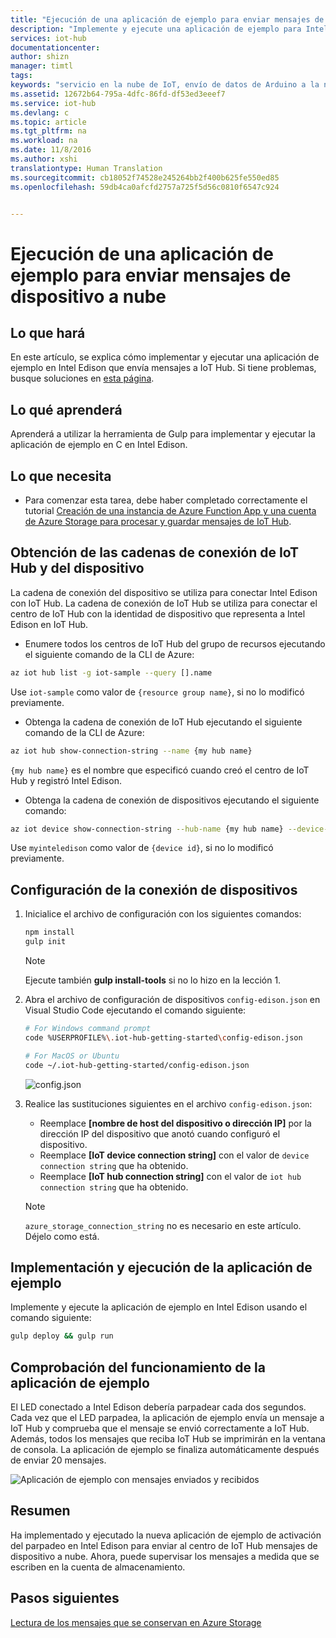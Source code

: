 ```yaml
---
title: "Ejecución de una aplicación de ejemplo para enviar mensajes de dispositivo a nube a IoT Hub de Azure | Microsoft Docs"
description: "Implemente y ejecute una aplicación de ejemplo para Intel Edison que envíe mensajes a IoT Hub y haga parpadear el LED."
services: iot-hub
documentationcenter: 
author: shizn
manager: timtl
tags: 
keywords: "servicio en la nube de IoT, envío de datos de Arduino a la nube"
ms.assetid: 12672b64-795a-4dfc-86fd-df53ed3eeef7
ms.service: iot-hub
ms.devlang: c
ms.topic: article
ms.tgt_pltfrm: na
ms.workload: na
ms.date: 11/8/2016
ms.author: xshi
translationtype: Human Translation
ms.sourcegitcommit: cb18052f74528e245264bb2f400b625fe550ed85
ms.openlocfilehash: 59db4ca0afcfd2757a725f5d56c0810f6547c924


---
```

# <a name="run-a-sample-application-to-send-device-to-cloud-messages"></a>Ejecución de una aplicación de ejemplo para enviar mensajes de dispositivo a nube
## <a name="what-you-will-do"></a>Lo que hará
En este artículo, se explica cómo implementar y ejecutar una aplicación de ejemplo en Intel Edison que envía mensajes a IoT Hub. Si tiene problemas, busque soluciones en [esta página][troubleshooting].

## <a name="what-you-will-learn"></a>Lo qué aprenderá
Aprenderá a utilizar la herramienta de Gulp para implementar y ejecutar la aplicación de ejemplo en C en Intel Edison.

## <a name="what-you-need"></a>Lo que necesita
* Para comenzar esta tarea, debe haber completado correctamente el tutorial [Creación de una instancia de Azure Function App y una cuenta de Azure Storage para procesar y guardar mensajes de IoT Hub][process-and-store-iot-hub-messages].

## <a name="get-your-iot-hub-and-device-connection-strings"></a>Obtención de las cadenas de conexión de IoT Hub y del dispositivo
La cadena de conexión del dispositivo se utiliza para conectar Intel Edison con IoT Hub. La cadena de conexión de IoT Hub se utiliza para conectar el centro de IoT Hub con la identidad de dispositivo que representa a Intel Edison en IoT Hub.

* Enumere todos los centros de IoT Hub del grupo de recursos ejecutando el siguiente comando de la CLI de Azure:

```bash
az iot hub list -g iot-sample --query [].name
```

Use `iot-sample` como valor de `{resource group name}`, si no lo modificó previamente.

* Obtenga la cadena de conexión de IoT Hub ejecutando el siguiente comando de la CLI de Azure:

```bash
az iot hub show-connection-string --name {my hub name}
```

`{my hub name}` es el nombre que especificó cuando creó el centro de IoT Hub y registró Intel Edison.

* Obtenga la cadena de conexión de dispositivos ejecutando el siguiente comando:

```bash
az iot device show-connection-string --hub-name {my hub name} --device-id myinteledison
```

Use `myinteledison` como valor de `{device id}`, si no lo modificó previamente.

## <a name="configure-the-device-connection"></a>Configuración de la conexión de dispositivos
1. Inicialice el archivo de configuración con los siguientes comandos:

   ```bash
   npm install
   gulp init
   ```
   > [!NOTE]
   > Ejecute también **gulp install-tools** si no lo hizo en la lección 1.

2. Abra el archivo de configuración de dispositivos `config-edison.json` en Visual Studio Code ejecutando el comando siguiente:

   ```bash
   # For Windows command prompt
   code %USERPROFILE%\.iot-hub-getting-started\config-edison.json

   # For MacOS or Ubuntu
   code ~/.iot-hub-getting-started/config-edison.json
   ```

   ![config.json](media/iot-hub-intel-edison-lessons/lesson3/config.png)

3. Realice las sustituciones siguientes en el archivo `config-edison.json`:

   * Reemplace **[nombre de host del dispositivo o dirección IP]** por la dirección IP del dispositivo que anotó cuando configuró el dispositivo.
   * Reemplace **[IoT device connection string]** con el valor de `device connection string` que ha obtenido.
   * Reemplace **[IoT hub connection string]** con el valor de `iot hub connection string` que ha obtenido.

   > [!NOTE]
   > `azure_storage_connection_string` no es necesario en este artículo. Déjelo como está.

## <a name="deploy-and-run-the-sample-application"></a>Implementación y ejecución de la aplicación de ejemplo
Implemente y ejecute la aplicación de ejemplo en Intel Edison usando el comando siguiente:

```bash
gulp deploy && gulp run
```

## <a name="verify-that-the-sample-application-works"></a>Comprobación del funcionamiento de la aplicación de ejemplo
El LED conectado a Intel Edison debería parpadear cada dos segundos. Cada vez que el LED parpadea, la aplicación de ejemplo envía un mensaje a IoT Hub y comprueba que el mensaje se envió correctamente a IoT Hub. Además, todos los mensajes que reciba IoT Hub se imprimirán en la ventana de consola. La aplicación de ejemplo se finaliza automáticamente después de enviar 20 mensajes.

![Aplicación de ejemplo con mensajes enviados y recibidos][sample-application-with-sent-and-received-messages]

## <a name="summary"></a>Resumen
Ha implementado y ejecutado la nueva aplicación de ejemplo de activación del parpadeo en Intel Edison para enviar al centro de IoT Hub mensajes de dispositivo a nube. Ahora, puede supervisar los mensajes a medida que se escriben en la cuenta de almacenamiento.

## <a name="next-steps"></a>Pasos siguientes
[Lectura de los mensajes que se conservan en Azure Storage][read-messages-persisted-in-azure-storage]
<!-- Images and links -->

[troubleshooting]: iot-hub-intel-edison-kit-c-troubleshooting.md
[process-and-store-iot-hub-messages]: iot-hub-intel-edison-kit-c-lesson3-deploy-resource-manager-template.md
[sample-application-with-sent-and-received-messages]: media/iot-hub-intel-edison-lessons/lesson3/gulp_run_c.png
[read-messages-persisted-in-azure-storage]: iot-hub-intel-edison-kit-c-lesson3-read-table-storage.md


<!--HONumber=Dec16_HO2-->


